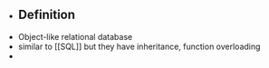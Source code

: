 - ## Definition
- Object-like relational database
- similar to [[SQL]] but they have inheritance, function overloading
-